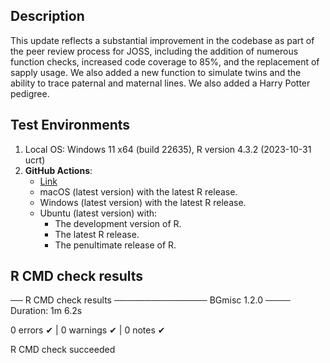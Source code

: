 
Description
-----------------------------------------------

This update reflects a substantial improvement in the codebase as part of the peer review process for JOSS, including the addition of numerous function checks, increased code coverage to 85%, and the replacement of sapply usage. We also added a new function to simulate twins and the ability to trace paternal and maternal lines. We also added a Harry Potter pedigree.


Test Environments
-----------------------------------------------

1. Local OS: Windows 11 x64 (build 22635), R version 4.3.2 (2023-10-31 ucrt)
2. **GitHub Actions**:  
    - [Link](https://github.com/R-Computing-Lab/BGmisc/actions/runs/8051963961)
    - macOS (latest version) with the latest R release.
    - Windows (latest version) with the latest R release.
    - Ubuntu (latest version) with:
        - The development version of R.
        - The latest R release.
        - The penultimate release of R.

## R CMD check results

── R CMD check results ─────────────── BGmisc 1.2.0 ────
Duration: 1m 6.2s

0 errors ✔ | 0 warnings ✔ | 0 notes ✔

R CMD check succeeded
